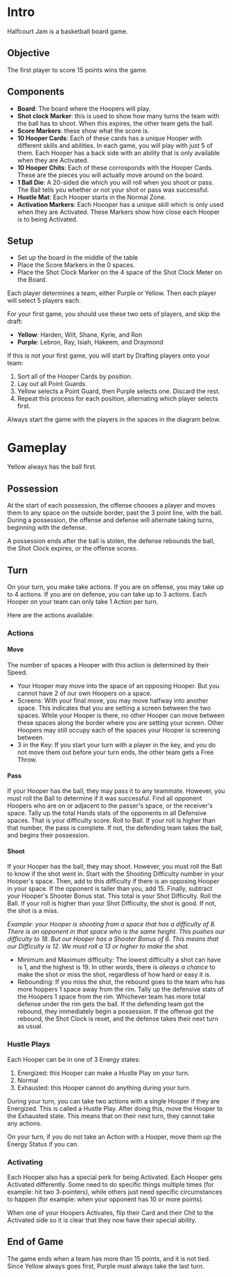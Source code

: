 # Intro
Halfcourt Jam is a basketball board game. 

## Objective
The first player to score 15 points wins the game. 

## Components
- **Board**: The board where the Hoopers will play. 
- **Shot clock Marker**: this is used to show how many turns the team with the ball has to shoot. When this expires, the other team gets the ball. 
- **Score Markers**: these show what the score is.
- **10 Hooper Cards**: Each of these cards has a unique Hooper with different skills and abilities. In each game, you will play with just 5 of them. Each Hooper has a back side with an ability that is only available when they are Activated.
- **10 Hooper Chits**: Each of these corrosponds with the Hooper Cards. These are the pieces you will actually move around on the board.
- **1 Ball Die**: A 20-sided die which you will roll when you shoot or pass. The Ball tells you whether or not your shot or pass was successful.
- **Hustle Mat**: Each Hooper starts in the Normal Zone. 
- **Activation Markers**: Each Hoooper has a unique skill which is only used when they are Activated. These Markers show how close each Hooper is to being Activated.

## Setup
- Set up the board in the middle of the table
- Place the Score Markers in the 0 spaces.
- Place the Shot Clock Marker on the 4 space of the Shot Clock Meter on the Board.

Each player determines a team, either Purple or Yellow. Then each player will select 5 players each. 

For your first game, you should use these two sets of players, and skip the draft:
- **Yellow**: Harden, Wilt, Shane, Kyrie, and Ron
- **Purple**: Lebron, Ray, Isiah, Hakeem, and Draymond

If this is not your first game, you will start by Drafting players onto your team:
1. Sort all of the Hooper Cards by position. 
2. Lay out all Point Guards. 
3. Yellow selects a Point Guard, then Purple selects one. Discard the rest.
4. Repeat this process for each position, alternating which player selects first.

Always start the game with the players in the spaces in the diagram below.

# Gameplay
Yellow always has the ball first. 

## Possession 
At the start of each possession, the offense chooses a player and moves them to any space on the outside border, past the 3 point line, with the ball. During a possession, the offense and defense will alternate taking turns, beginning with the defense.

A possession ends after the ball is stolen, the defense rebounds the ball, the Shot Clock expires, or the offense scores. 

## Turn
On your turn, you make take actions. If you are on offense, you may take up to 4 actions. If you are on defense, you can take up to 3 actions. Each Hooper on your team can only take 1 Action per turn.

Here are the actions available:

### Actions

#### Move
The number of spaces a Hooper with this action is determined by their Speed. 

- Your Hooper may move into the space of an opposing Hooper. But you cannot have 2 of our own Hoopers on a space.
- Screens: With your final move, you may move halfway into another space. This indicates that you are setting a screen between the two spaces. While your Hooper is there, no other Hooper can move between these spaces along the border where you are setting your screen. Other Hoopers may still occupy each of the spaces your Hooper is screening between.
- 3 in the Key: If you start your turn with a player in the key, and you do not move them out before your turn ends, the other team gets a Free Throw. 

#### Pass
If your Hooper has the ball, they may pass it to any teammate. However, you must roll the Ball to determine if it was successful. Find all opponent Hoopers who are on or adjacent to the passer's space, or the receiver's space. Tally up the total Hands stats of the opponents in all Defensive spaces. That is your difficulty score. Roll to Ball. If your roll is higher than that number, the pass is complete. If not, the defending team takes the ball, and begins their possession. 

#### Shoot
If your Hooper has the ball, they may shoot. However, you must roll the Ball to know if the shot went in. Start with the Shooting Difficulty number in your Hooper's space. Then, add to this difficulty if there is an opposing Hooper in your space. If the opponent is taller than you, add 15. Finally, subtract your Hooper's Shooter Bonus stat. This total is your Shot Difficulty. Roll the Ball. If your roll is higher than your Shot Difficulty, the shot is good. If not, the shot is a miss.

*Example: your Hooper is shooting from a space that has a difficulty of 8. There is an opponent in that space who is the same height. This pushes our difficulty to 18. But our Hooper has a Shooter Bonus of 6. This means that our Difficulty is 12. We must roll a 13 or higher to make the shot.*

- Minimum and Maximum difficulty: The lowest difficulty a shot can have is 1, and the highest is 19. In other words, there is *always a chance* to make the shot or miss the shot, regardless of how hard or easy it is.
- Rebounding: If you miss the shot, the rebound goes to the team who has more hoppers 1 space away from the rim. Tally up the defensive stats of the Hoopers 1 space from  the rim. Whichever team has more total defense under the rim gets the ball. If the defending team got the rebound, they immediately begin a possession. If the offense got the rebound, the Shot Clock is reset, and the defense takes their next turn as usual.

### Hustle Plays
Each Hooper can be in one of 3 Energy states: 

1. Energized: this Hooper can make a Hustle Play on your turn.
2. Normal
3. Exhausted: this Hooper cannot do anything during your turn.

During your turn, you can take two actions with a single Hooper if they are Energized. This is called a Hustle Play. After doing this, move the Hooper to the Exhausted state. This means that on their next turn, they cannot take any actions. 

On your turn, if you do not take an Action with a Hooper, move them up the Energy Status if you can.

### Activating
Each Hooper also has a special perk for being Activated. Each Hooper gets Activated differently. Some need to do specific things multiple times (for example: hit two 3-pointers), while others just need specific circumstances to happen (for example: when your opponent has 10 or more points).

When one of your Hoopers Activates, flip their Card and their Chit to the Activated side so it is clear that they now have their special ability.

## End of Game
The game ends when a team has more than 15 points, and it is not tied. Since Yellow always goes first, Purple must always take the last turn. 